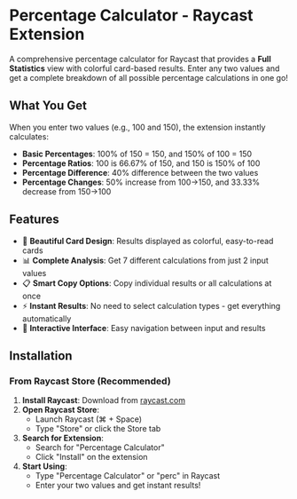 # Percentage Calculator - Raycast Extension

A comprehensive percentage calculator for Raycast that provides a **Full Statistics** view with colorful card-based results. Enter any two values and get a complete breakdown of all possible percentage calculations in one go!

## What You Get

When you enter two values (e.g., 100 and 150), the extension instantly calculates:

- **Basic Percentages**: 100% of 150 = 150, and 150% of 100 = 150
- **Percentage Ratios**: 100 is 66.67% of 150, and 150 is 150% of 100  
- **Percentage Difference**: 40% difference between the two values
- **Percentage Changes**: 50% increase from 100→150, and 33.33% decrease from 150→100

## Features

- 🎨 **Beautiful Card Design**: Results displayed as colorful, easy-to-read cards
- 📊 **Complete Analysis**: Get 7 different calculations from just 2 input values
- 📋 **Smart Copy Options**: Copy individual results or all calculations at once
- ⚡ **Instant Results**: No need to select calculation types - get everything automatically
- 🔄 **Interactive Interface**: Easy navigation between input and results

## Installation

### From Raycast Store (Recommended)

1. **Install Raycast**: Download from [raycast.com](https://raycast.com)
2. **Open Raycast Store**: 
   - Launch Raycast (⌘ + Space)
   - Type "Store" or click the Store tab
3. **Search for Extension**:
   - Search for "Percentage Calculator"
   - Click "Install" on the extension
4. **Start Using**: 
   - Type "Percentage Calculator" or "perc" in Raycast
   - Enter your two values and get instant results!
